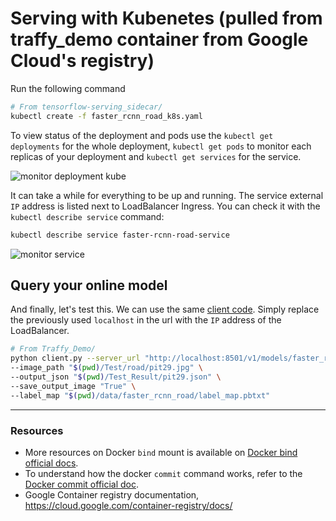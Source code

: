 # Serving with Kubenetes (pulled from traffy_demo container from Google Cloud's registry)

Run the following command
 ````bash
# From tensorflow-serving_sidecar/
kubectl create -f faster_rcnn_road_k8s.yaml
````
To view status of the deployment and pods use the `kubectl get deployments` for the whole deployment, `kubectl get pods`
to monitor each replicas of your deployment and `kubectl get services` for the service.

![monitor deployment kube](../assets/kube_deployment.png)


It can take a while for everything to be up and running. The service external `IP` address is listed next to LoadBalancer Ingress.
You can check it with the ``kubectl describe service`` command:
````bash
kubectl describe service faster-rcnn-road-service
````
![monitor service](../assets/service_description.png)

## Query your online model

And finally, let's test this. We can use the same [client code](../client.py).
Simply replace the previously used ``localhost`` in the url with the `IP` address of the LoadBalancer.

````bash
# From Traffy_Demo/
python client.py --server_url "http://localhost:8501/v1/models/faster_rcnn_road:predict" \
--image_path "$(pwd)/Test/road/pit29.jpg" \
--output_json "$(pwd)/Test_Result/pit29.json" \
--save_output_image "True" \
--label_map "$(pwd)/data/faster_rcnn_road/label_map.pbtxt"
````
________
### Resources 


- More resources on Docker `bind` mount is available on [Docker bind official docs](https://docs.docker.com/storage/bind-mounts/).
- To understand how the docker `commit` command works, refer to the [Docker commit official doc](https://docs.docker.com/engine/reference/commandline/commit/).
- Google Container registry documentation, https://cloud.google.com/container-registry/docs/
